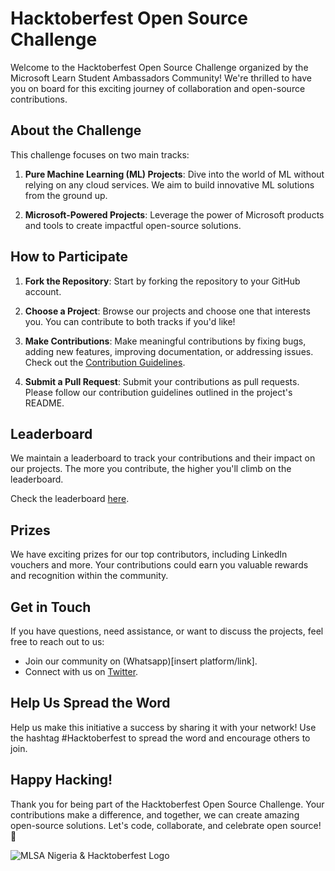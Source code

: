 # Hacktoberfest Open Source Challenge

Welcome to the Hacktoberfest Open Source Challenge organized by the Microsoft Learn Student Ambassadors Community! We're thrilled to have you on board for this exciting journey of collaboration and open-source contributions.

## About the Challenge

This challenge focuses on two main tracks:

1. **Pure Machine Learning (ML) Projects**: Dive into the world of ML without relying on any cloud services. We aim to build innovative ML solutions from the ground up.

2. **Microsoft-Powered Projects**: Leverage the power of Microsoft products and tools to create impactful open-source solutions.

## How to Participate

1. **Fork the Repository**: Start by forking the repository to your GitHub account.

2. **Choose a Project**: Browse our projects and choose one that interests you. You can contribute to both tracks if you'd like!

3. **Make Contributions**: Make meaningful contributions by fixing bugs, adding new features, improving documentation, or addressing issues. Check out the [Contribution Guidelines](https://github.com/mlsanigeria/AI-Hacktober-MLSA/blob/main/CONTRIBUTING.md).

5. **Submit a Pull Request**: Submit your contributions as pull requests. Please follow our contribution guidelines outlined in the project's README.

## Leaderboard

We maintain a leaderboard to track your contributions and their impact on our projects. The more you contribute, the higher you'll climb on the leaderboard.

Check the leaderboard [here](https://github.com/mlsanigeria/AI-Hacktober-MLSA/blob/main/LEADERBOARD.md).

## Prizes

We have exciting prizes for our top contributors, including LinkedIn vouchers and more. Your contributions could earn you valuable rewards and recognition within the community.

## Get in Touch

If you have questions, need assistance, or want to discuss the projects, feel free to reach out to us:

- Join our community on (Whatsapp)[insert platform/link].
- Connect with us on [Twitter](https://twitter.com/mlsanigeria).

## Help Us Spread the Word

Help us make this initiative a success by sharing it with your network! Use the hashtag #Hacktoberfest to spread the word and encourage others to join.

## Happy Hacking!

Thank you for being part of the Hacktoberfest Open Source Challenge. Your contributions make a difference, and together, we can create amazing open-source solutions. Let's code, collaborate, and celebrate open source! 🚀

![MLSA Nigeria & Hacktoberfest Logo](hacktoberfest-logo.png)
